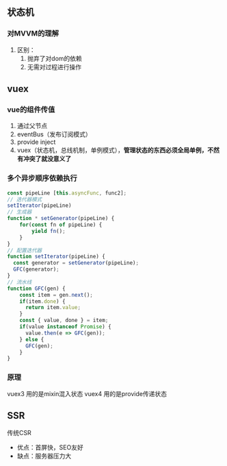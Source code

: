 ## 状态机

### 对MVVM的理解
1. 区别：
	1. 抛弃了对dom的依赖
	2. 无需对过程进行操作

## vuex
### vue的组件传值
1. 通过父节点
2. eventBus（发布订阅模式）
3. provide inject
4. vuex（状态机，总线机制，单例模式），**管理状态的东西必须全局单例，不然有冲突了就没意义了**

### 多个异步顺序依赖执行
``` javascript
const pipeLine [this.asyncFunc, func2];
// 迭代器模式
setIterator(pipeLine)
// 生成器
function * setGenerator(pipeLine) {
	for(const fn of pipeLine) {
		yield fn();
	}
}
// 配置迭代器
function setIterator(pipeLine) {
  const generator = setGenerator(pipeLine);
  GFC(generator);
}
// 流水线
function GFC(gen) {
	const item = gen.next();
	if(item.done) {
	  return item.value;
	}
	const { value, done } = item;
	if(value instanceof Promise) {
      value.then(e => GFC(gen));
	} else {
	  GFC(gen);
	}
}
```

### 原理
vuex3 用的是mixin混入状态
vuex4 用的是provide传递状态

## SSR
传统CSR
- 优点：首屏快，SEO友好
- 缺点：服务器压力大
